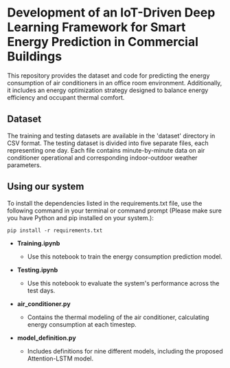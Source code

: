 # Development of an IoT-Driven Deep Learning Framework for Smart Energy Prediction in Commercial Buildings

This repository provides the dataset and code for predicting the energy consumption of air conditioners in an office room environment. Additionally, it includes an energy optimization strategy designed to balance energy efficiency and occupant thermal comfort.

## Dataset 
The training and testing datasets are available in the 'dataset' directory in CSV format. The testing dataset is divided into five separate files, each representing one day. Each file contains minute-by-minute data on air conditioner operational and corresponding indoor-outdoor weather parameters.

## Using our system
To install the dependencies listed in the requirements.txt file, use the following command in your terminal or command prompt (Please make sure you have Python and pip installed on your system.):
```
pip install -r requirements.txt
```


- **Training.ipynb**  
  - Use this notebook to train the energy consumption prediction model.

- **Testing.ipynb**  
  - Use this notebook to evaluate the system's performance across the test days.

- **air_conditioner.py**  
  - Contains the thermal modeling of the air conditioner, calculating energy consumption at each timestep.

- **model_definition.py**  
  - Includes definitions for nine different models, including the proposed Attention-LSTM model.

